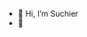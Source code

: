 - 👋 Hi, I’m Suchier
- 👀 

<!---
It's a ✨ special ✨ repository because its `README.md` (this file) appears on your GitHub profile.
You can click the Preview link to take a look at your changes.
--->
